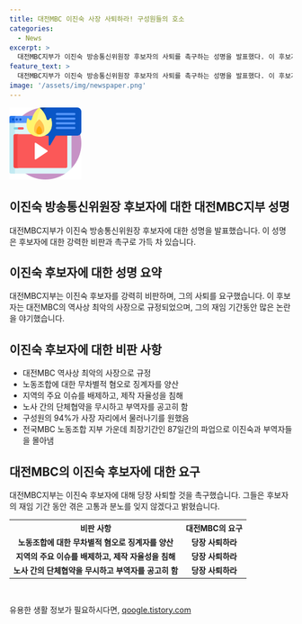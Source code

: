 ```yaml
---
title: 대전MBC 이진숙 사장 사퇴하라! 구성원들의 호소
categories:
  - News
excerpt: >
  대전MBC지부가 이진숙 방송통신위원장 후보자의 사퇴를 촉구하는 성명을 발표했다. 이 후보자는 대전MBC 사장으로 재임했던 과거에 대한 비판을 받고 있는데, 대전MBC지부는 이 후보자를 노동조합에 대한 혐오와 제작 자율성 침해 등으로 비난하며 사퇴를 요구했다. 또한, 이 후보자가 공영방송을 중동 뉴스와 개인 홍보, 지인과의 친분 과시 등으로 사유화하고 지역의 주요 이슈를 배제했다고 주장했다. 계속하여 사장 자리에서 물러나기를 원하는 구성원들의 의견을 언급하며 이 후보자를 비난했다. (문단 요약: 150자)
feature_text: >
  대전MBC지부가 이진숙 방송통신위원장 후보자의 사퇴를 촉구하는 성명을 발표했다. 이 후보자는 대전MBC 사장으로 재임했던 과거에 대한 비판을 받고 있는데, 대전MBC지부는 이 후보자를 노동조합에 대한 혐오와 제작 자율성 침해 등으로 비난하며 사퇴를 요구했다. 또한, 이 후보자가 공영방송을 중동 뉴스와 개인 홍보, 지인과의 친분 과시 등으로 사유화하고 지역의 주요 이슈를 배제했다고 주장했다. 계속하여 사장 자리에서 물러나기를 원하는 구성원들의 의견을 언급하며 이 후보자를 비난했다. (문단 요약: 150자)
image: '/assets/img/newspaper.png'
---
```


<p><img src="/assets/img/news.png" alt="rentncar 속보" /></p>

<h2 data-ke-size="size26">이진숙 방송통신위원장 후보자에 대한 대전MBC지부 성명</h2>

<p data-ke-size="size16">대전MBC지부가 이진숙 방송통신위원장 후보자에 대한 성명을 발표했습니다. 이 성명은 후보자에 대한 강력한 비판과 촉구로 가득 차 있습니다.</p>

<h2>이진숙 후보자에 대한 성명 요약</h2>

<p data-ke-size="size16">대전MBC지부는 이진숙 후보자를 강력히 비판하며, 그의 사퇴를 요구했습니다. 이 후보자는 대전MBC의 역사상 최악의 사장으로 규정되었으며, 그의 재임 기간동안 많은 논란을 야기했습니다.</p>

<h2>이진숙 후보자에 대한 비판 사항</h2>

<ul>
    <li>대전MBC 역사상 최악의 사장으로 규정</li>
    <li>노동조합에 대한 무차별적 혐오로 징계자를 양산</li>
    <li>지역의 주요 이슈를 배제하고, 제작 자율성을 침해</li>
    <li>노사 간의 단체협약을 무시하고 부역자를 공고히 함</li>
    <li>구성원의 94%가 사장 자리에서 물러나기를 원했음</li>
    <li>전국MBC 노동조합 지부 가운데 최장기간인 87일간의 파업으로 이진숙과 부역자들을 몰아냄</li>
</ul>

<h2>대전MBC의 이진숙 후보자에 대한 요구</h2>

<p data-ke-size="size16">대전MBC지부는 이진숙 후보자에 대해 당장 사퇴할 것을 촉구했습니다. 그들은 후보자의 재임 기간 동안 겪은 고통과 분노를 잊지 않겠다고 밝혔습니다.</p>

<table>
    <tr>
        <th>비판 사항</th>
        <th>대전MBC의 요구</th>
    </tr>
    <tr>
        <td style="text-align: center; height: 17px;"><b>노동조합에 대한 무차별적 혐오로 징계자를 양산</b></td>
        <td style="text-align: center; height: 17px;"><b>당장 사퇴하라</b></td>
    </tr>
    <tr>
        <td style="text-align: center; height: 17px;"><b>지역의 주요 이슈를 배제하고, 제작 자율성을 침해</b></td>
        <td style="text-align: center; height: 17px;"><b>당장 사퇴하라</b></td>
    </tr>
    <tr>
        <td style="text-align: center; height: 17px;"><b>노사 간의 단체협약을 무시하고 부역자를 공고히 함</b></td>
        <td style="text-align: center; height: 17px;"><b>당장 사퇴하라</b></td>
    </tr>
</table>

<p data-ke-size="size16">&nbsp;</p>
유용한 생활 정보가 필요하시다면, <a href="https://qoogle.tistory.com" rel="dofollow">qoogle.tistory.com</a>


